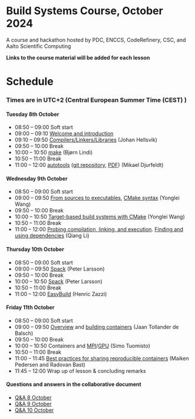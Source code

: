 # Build Systems Course, October 2024

A course and hackathon hosted by PDC, ENCCS, CodeRefinery, CSC, and Aalto Scientific Computing

**Links to the course material will be added for each lesson**

# Schedule
### Times are in UTC+2 (Central European Summer Time (CEST) )

#### Tuesday 8th October

- 08:50 – 09:00 Soft start
- 09:00 – 09:10 [Welcome and introduction](https://github.com/PDC-support/build-systems-course/blob/main/presentations/welcome.pdf)
- 09:10 – 09:50 [Compilers/Linkers/Libraries](https://github.com/PDC-support/comp-link-lib/blob/main/comp-link-lib.pdf) (Johan Hellsvik)
- 09:50 – 10:00 Break
- 10:00 – 10:50 [make](https://coderefinery.github.io/make-lesson/index.html) (Bjørn Lindi)
- 10:50 – 11:00 Break
- 11:00 – 12:00 [autotools](https://github.com/PDC-support/introduction-to-autotools.git) ([git repository](https://github.com/PDC-support/introduction-to-autotools.git), [PDF](https://github.com/PDC-support/introduction-to-autotools/raw/main/README.pdf)) (Mikael Djurfeldt)

#### Wednesday 9th October

- 08:50 – 09:00 Soft start
- 09:00 – 09:50 [From sources to executables](https://enccs.github.io/intro-cmake/hello-cmake/), [CMake syntax](https://enccs.github.io/intro-cmake/cmake-syntax/) (Yonglei Wang)
- 09:50 – 10:00 Break
- 10:00 – 10:50 [Target-based build systems with CMake](https://enccs.github.io/intro-cmake/targets/) (Yonglei Wang)
- 10:50 – 11:00 Break
- 11:00 – 12:00 [Probing compilation, linking, and execution](https://enccs.github.io/intro-cmake/probing/). [Finding and using dependencies](https://enccs.github.io/intro-cmake/dependencies/) (Qiang Li)

#### Thursday 10th October

- 08:50 – 09:00 Soft start
- 09:00 – 09:50 [Spack](https://github.com/PDC-support/build-systems-course/blob/main/presentations/Spack/SpackLecture1.pdf) (Peter Larsson)
- 09:50 – 10:00 Break
- 10:00 – 10:50 [Spack](https://github.com/PDC-support/build-systems-course/blob/main/presentations/Spack/SpackLecture1.pdf) (Peter Larsson)
- 10:50 – 11:00 Break
- 11:00 – 12:00 [EasyBuild](https://github.com/PDC-support/build-systems-course/blob/main/presentations/easybuild/easybuild.pdf) (Henric Zazzi)

#### Friday 11th October

- 08:50 – 09:00 Soft start
- 09:00 – 09:50 [Overview](https://coderefinery.github.io/hpc-containers/intro_and_motivation/) and [building containers](https://coderefinery.github.io/hpc-containers/building_images/) (Jaan Tollander de Balsch)
- 09:50 – 10:00 Break
- 10:00 – 10:50 Containers and [MPI](https://coderefinery.github.io/hpc-containers/mpi/)/[GPU](https://coderefinery.github.io/hpc-containers/gpus/) (Simo Tuomisto)
- 10:50 – 11:00 Break
- 11:00 – 11:45 [Best practices for sharing reproducible containers](https://coderefinery.github.io/hpc-containers/sharing/) (Maiken Pedersen and Radovan Bast)
- 11:45 – 12:00 Wrap up of lesson & concluding remarks

#### Questions and answers in the collaborative document

- [Q&A 8 October](https://github.com/PDC-support/build-systems-course/blob/main/collaborativedoc/collaborativedoc8oct.md)
- [Q&A 9 October](https://github.com/PDC-support/build-systems-course/blob/main/collaborativedoc/collaborativedoc9oct.md)
- [Q&A 10 October](https://github.com/PDC-support/build-systems-course/blob/main/collaborativedoc/collaborativedoc10oct.md)
